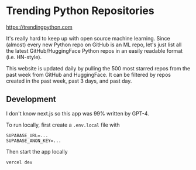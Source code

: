 # Trending Python Repositories

https://trendingpython.com

It's really hard to keep up with open source machine learning. Since (almost) every new Python repo on GitHub is an ML repo, let's just list all the latest GitHub/HuggingFace Python repos in an easily readable format (i.e. HN-style).

This website is updated daily by pulling the 500 most starred repos from the past week from GitHub and HuggingFace. It can be filtered by repos created in the past week, past 3 days, and past day.

## Development

I don't know next.js so this app was 99% written by GPT-4.

To run locally, first create a `.env.local` file with

```
SUPABASE_URL=...
SUPABASE_ANON_KEY=...
```

Then start the app locally

```
vercel dev
```
